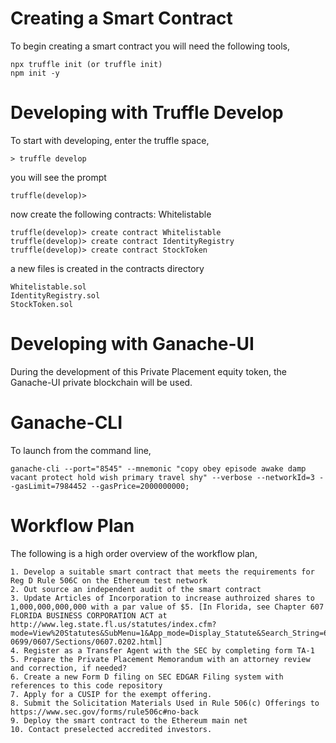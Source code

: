 # Creating a Smart Contract 
To begin creating a smart contract you will need the following tools,

    npx truffle init (or truffle init)
    npm init -y

# Developing with Truffle Develop
To start with developing, enter the truffle space,

    > truffle develop

you will see the prompt

    truffle(develop)>

now create the following contracts: Whitelistable

    truffle(develop)> create contract Whitelistable
    truffle(develop)> create contract IdentityRegistry
    truffle(develop)> create contract StockToken

a new files is created in the contracts directory

    Whitelistable.sol
    IdentityRegistry.sol
    StockToken.sol


# Developing with Ganache-UI
During the development of this Private Placement equity token, the Ganache-UI private blockchain will be used.

# Ganache-CLI
To launch from the command line,

    ganache-cli --port="8545" --mnemonic "copy obey episode awake damp vacant protect hold wish primary travel shy" --verbose --networkId=3 --gasLimit=7984452 --gasPrice=2000000000;

# Workflow Plan
The following is a high order overview of the workflow plan,

    1. Develop a suitable smart contract that meets the requirements for Reg D Rule 506C on the Ethereum test network
    2. Out source an independent audit of the smart contract
    3. Update Articles of Incorporation to increase authroized shares to 1,000,000,000,000 with a par value of $5. [In Florida, see Chapter 607 FLORIDA BUSINESS CORPORATION ACT at http://www.leg.state.fl.us/statutes/index.cfm?mode=View%20Statutes&SubMenu=1&App_mode=Display_Statute&Search_String=607.0202&URL=0600-0699/0607/Sections/0607.0202.html]
    4. Register as a Transfer Agent with the SEC by completing form TA-1
    5. Prepare the Private Placement Memorandum with an attorney review and correction, if needed?
    6. Create a new Form D filing on SEC EDGAR Filing system with references to this code repository
    7. Apply for a CUSIP for the exempt offering.
    8. Submit the Solicitation Materials Used in Rule 506(c) Offerings to https://www.sec.gov/forms/rule506c#no-back
    9. Deploy the smart contract to the Ethereum main net
    10. Contact preselected accredited investors.

